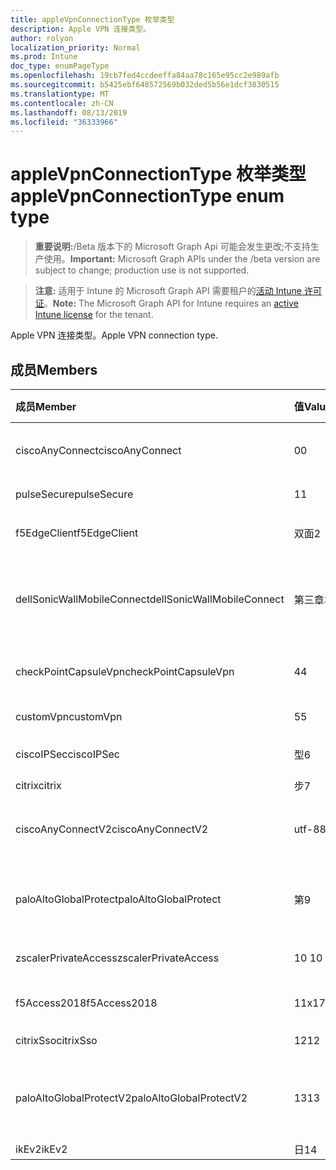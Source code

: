 ```yaml
---
title: appleVpnConnectionType 枚举类型
description: Apple VPN 连接类型。
author: rolyon
localization_priority: Normal
ms.prod: Intune
doc_type: enumPageType
ms.openlocfilehash: 19cb7fed4ccdeeffa84aa78c165e95cc2e989afb
ms.sourcegitcommit: b5425ebf648572569b032ded5b56e1dcf3830515
ms.translationtype: MT
ms.contentlocale: zh-CN
ms.lasthandoff: 08/13/2019
ms.locfileid: "36333966"
---
```

# <a name="applevpnconnectiontype-enum-type"></a><span data-ttu-id="e8122-103">appleVpnConnectionType 枚举类型</span><span class="sxs-lookup"><span data-stu-id="e8122-103">appleVpnConnectionType enum type</span></span>

> <span data-ttu-id="e8122-104">**重要说明:**/Beta 版本下的 Microsoft Graph Api 可能会发生更改;不支持生产使用。</span><span class="sxs-lookup"><span data-stu-id="e8122-104">**Important:** Microsoft Graph APIs under the /beta version are subject to change; production use is not supported.</span></span>

> <span data-ttu-id="e8122-105">**注意:** 适用于 Intune 的 Microsoft Graph API 需要租户的[活动 Intune 许可证](https://go.microsoft.com/fwlink/?linkid=839381)。</span><span class="sxs-lookup"><span data-stu-id="e8122-105">**Note:** The Microsoft Graph API for Intune requires an [active Intune license](https://go.microsoft.com/fwlink/?linkid=839381) for the tenant.</span></span>

<span data-ttu-id="e8122-106">Apple VPN 连接类型。</span><span class="sxs-lookup"><span data-stu-id="e8122-106">Apple VPN connection type.</span></span>

## <a name="members"></a><span data-ttu-id="e8122-107">成员</span><span class="sxs-lookup"><span data-stu-id="e8122-107">Members</span></span>
|<span data-ttu-id="e8122-108">成员</span><span class="sxs-lookup"><span data-stu-id="e8122-108">Member</span></span>|<span data-ttu-id="e8122-109">值</span><span class="sxs-lookup"><span data-stu-id="e8122-109">Value</span></span>|<span data-ttu-id="e8122-110">说明</span><span class="sxs-lookup"><span data-stu-id="e8122-110">Description</span></span>|
|:---|:---|:---|
|<span data-ttu-id="e8122-111">ciscoAnyConnect</span><span class="sxs-lookup"><span data-stu-id="e8122-111">ciscoAnyConnect</span></span>|<span data-ttu-id="e8122-112">0</span><span class="sxs-lookup"><span data-stu-id="e8122-112">0</span></span>|<span data-ttu-id="e8122-113">Cisco AnyConnect。</span><span class="sxs-lookup"><span data-stu-id="e8122-113">Cisco AnyConnect.</span></span>|
|<span data-ttu-id="e8122-114">pulseSecure</span><span class="sxs-lookup"><span data-stu-id="e8122-114">pulseSecure</span></span>|<span data-ttu-id="e8122-115">1</span><span class="sxs-lookup"><span data-stu-id="e8122-115">1</span></span>|<span data-ttu-id="e8122-116">脉冲安全。</span><span class="sxs-lookup"><span data-stu-id="e8122-116">Pulse Secure.</span></span>|
|<span data-ttu-id="e8122-117">f5EdgeClient</span><span class="sxs-lookup"><span data-stu-id="e8122-117">f5EdgeClient</span></span>|<span data-ttu-id="e8122-118">双面</span><span class="sxs-lookup"><span data-stu-id="e8122-118">2</span></span>|<span data-ttu-id="e8122-119">F5 边缘客户端。</span><span class="sxs-lookup"><span data-stu-id="e8122-119">F5 Edge Client.</span></span>|
|<span data-ttu-id="e8122-120">dellSonicWallMobileConnect</span><span class="sxs-lookup"><span data-stu-id="e8122-120">dellSonicWallMobileConnect</span></span>|<span data-ttu-id="e8122-121">第三章</span><span class="sxs-lookup"><span data-stu-id="e8122-121">3</span></span>|<span data-ttu-id="e8122-122">戴尔 SonicWALL 移动连接。</span><span class="sxs-lookup"><span data-stu-id="e8122-122">Dell SonicWALL Mobile Connection.</span></span>|
|<span data-ttu-id="e8122-123">checkPointCapsuleVpn</span><span class="sxs-lookup"><span data-stu-id="e8122-123">checkPointCapsuleVpn</span></span>|<span data-ttu-id="e8122-124">4</span><span class="sxs-lookup"><span data-stu-id="e8122-124">4</span></span>|<span data-ttu-id="e8122-125">检查点胶囊 VPN。</span><span class="sxs-lookup"><span data-stu-id="e8122-125">Check Point Capsule VPN.</span></span>|
|<span data-ttu-id="e8122-126">customVpn</span><span class="sxs-lookup"><span data-stu-id="e8122-126">customVpn</span></span>|<span data-ttu-id="e8122-127">5</span><span class="sxs-lookup"><span data-stu-id="e8122-127">5</span></span>|<span data-ttu-id="e8122-128">自定义 VPN。</span><span class="sxs-lookup"><span data-stu-id="e8122-128">Custom VPN.</span></span>|
|<span data-ttu-id="e8122-129">ciscoIPSec</span><span class="sxs-lookup"><span data-stu-id="e8122-129">ciscoIPSec</span></span>|<span data-ttu-id="e8122-130">型</span><span class="sxs-lookup"><span data-stu-id="e8122-130">6</span></span>|<span data-ttu-id="e8122-131">Cisco (IPSec)。</span><span class="sxs-lookup"><span data-stu-id="e8122-131">Cisco (IPSec).</span></span>|
|<span data-ttu-id="e8122-132">citrix</span><span class="sxs-lookup"><span data-stu-id="e8122-132">citrix</span></span>|<span data-ttu-id="e8122-133">步</span><span class="sxs-lookup"><span data-stu-id="e8122-133">7</span></span>|<span data-ttu-id="e8122-134">Citrix.</span><span class="sxs-lookup"><span data-stu-id="e8122-134">Citrix.</span></span>|
|<span data-ttu-id="e8122-135">ciscoAnyConnectV2</span><span class="sxs-lookup"><span data-stu-id="e8122-135">ciscoAnyConnectV2</span></span>|<span data-ttu-id="e8122-136">utf-8</span><span class="sxs-lookup"><span data-stu-id="e8122-136">8</span></span>|<span data-ttu-id="e8122-137">Cisco AnyConnect V2。</span><span class="sxs-lookup"><span data-stu-id="e8122-137">Cisco AnyConnect V2.</span></span>|
|<span data-ttu-id="e8122-138">paloAltoGlobalProtect</span><span class="sxs-lookup"><span data-stu-id="e8122-138">paloAltoGlobalProtect</span></span>|<span data-ttu-id="e8122-139">第</span><span class="sxs-lookup"><span data-stu-id="e8122-139">9</span></span>|<span data-ttu-id="e8122-140">Palo Alto 网络 GlobalProtect。</span><span class="sxs-lookup"><span data-stu-id="e8122-140">Palo Alto Networks GlobalProtect.</span></span>|
|<span data-ttu-id="e8122-141">zscalerPrivateAccess</span><span class="sxs-lookup"><span data-stu-id="e8122-141">zscalerPrivateAccess</span></span>|<span data-ttu-id="e8122-142">10 </span><span class="sxs-lookup"><span data-stu-id="e8122-142">10</span></span>|<span data-ttu-id="e8122-143">Zscaler 私有访问。</span><span class="sxs-lookup"><span data-stu-id="e8122-143">Zscaler Private Access.</span></span>|
|<span data-ttu-id="e8122-144">f5Access2018</span><span class="sxs-lookup"><span data-stu-id="e8122-144">f5Access2018</span></span>|<span data-ttu-id="e8122-145">11x17</span><span class="sxs-lookup"><span data-stu-id="e8122-145">11</span></span>|<span data-ttu-id="e8122-146">F5 访问2018。</span><span class="sxs-lookup"><span data-stu-id="e8122-146">F5 Access 2018.</span></span>|
|<span data-ttu-id="e8122-147">citrixSso</span><span class="sxs-lookup"><span data-stu-id="e8122-147">citrixSso</span></span>|<span data-ttu-id="e8122-148">12</span><span class="sxs-lookup"><span data-stu-id="e8122-148">12</span></span>|<span data-ttu-id="e8122-149">Citrix Sso。</span><span class="sxs-lookup"><span data-stu-id="e8122-149">Citrix Sso.</span></span>|
|<span data-ttu-id="e8122-150">paloAltoGlobalProtectV2</span><span class="sxs-lookup"><span data-stu-id="e8122-150">paloAltoGlobalProtectV2</span></span>|<span data-ttu-id="e8122-151">13</span><span class="sxs-lookup"><span data-stu-id="e8122-151">13</span></span>|<span data-ttu-id="e8122-152">Palo Alto 网络 GlobalProtect V2。</span><span class="sxs-lookup"><span data-stu-id="e8122-152">Palo Alto Networks GlobalProtect V2.</span></span>|
|<span data-ttu-id="e8122-153">ikEv2</span><span class="sxs-lookup"><span data-stu-id="e8122-153">ikEv2</span></span>|<span data-ttu-id="e8122-154">日</span><span class="sxs-lookup"><span data-stu-id="e8122-154">14</span></span>|<span data-ttu-id="e8122-155">IKEv2.</span><span class="sxs-lookup"><span data-stu-id="e8122-155">IKEv2.</span></span>|



